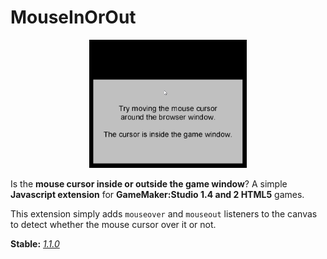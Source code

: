 # MouseInOrOut

<p align="center">
    <img src="https://github.com/mstop4/MouseInOrOut/blob/master/img/demo.gif" width=50%>
</p>

Is the **mouse cursor inside or outside the game window**? A simple **Javascript extension** for **GameMaker:Studio 1.4 and 2 HTML5** games.

This extension simply adds `mouseover` and `mouseout` listeners to the canvas to detect whether the mouse cursor over it or not.

**Stable:** *[1.1.0](https://github.com/mstop4/MouseInOrOut/releases/tag/1.1.0)*  
